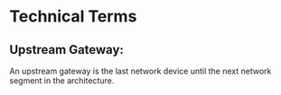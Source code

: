 # Technical Terms

## Upstream Gateway:&#x20;

An upstream gateway is the last network device until the next network segment in the architecture.

